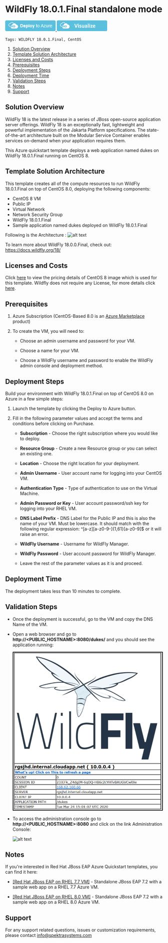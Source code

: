 # WildFly 18.0.1.Final standalone mode
<a href="https://portal.azure.com/#create/Microsoft.Template/uri/https%3A%2F%2Fraw.githubusercontent.com%2FAzure%2Fazure-quickstart-templates%2Fmaster%2Fwildfly-standalone-centos8%2Fazuredeploy.json" target="_blank">
    <img src="https://raw.githubusercontent.com/Azure/azure-quickstart-templates/master/1-CONTRIBUTION-GUIDE/images/deploytoazure.png"/>
</a>
<a href="http://armviz.io/#/?load=https%3A%2F%2Fraw.githubusercontent.com%2FAzure%2Fazure-quickstart-templates%2Fmaster%2Fwildfly-standalone-centos8%2Fazuredeploy.json" target="_blank">
    <img src="https://raw.githubusercontent.com/Azure/azure-quickstart-templates/master/1-CONTRIBUTION-GUIDE/images/visualizebutton.png"/>
</a>

`Tags: WILDFLY 18.0.1.Final, CentOS`

<!-- TOC -->

1. [Solution Overview ](#solution-overview)
2. [Template Solution Architecture ](#template-solution-architecture)
3. [Licenses and Costs ](#licenses-and-costs)
4. [Prerequisites](#prerequisites)
5. [Deployment Steps](#deployment-steps)
6. [Deployment Time](#deployment-time)
7. [Validation Steps](#validation-steps)
8. [Notes](#notes)
8. [Support](#support)

<!-- /TOC -->

## Solution Overview
WildFly 18 is the latest release in a series of JBoss open-source application server offerings. WildFly 18 is an exceptionally fast, lightweight and powerful implementation of the Jakarta Platform specifications. The state-of-the-art architecture built on the Modular Service Container enables services on-demand when your application requires them.

This Azure quickstart template deploys a web application named dukes on WildFly 18.0.1.Final running on CentOS 8.

## Template Solution Architecture 

This template creates all of the compute resources to run WildFly 18.0.1.Final on top of CentOS 8.0, deploying the following components:

- CentOS 8 VM 
- Public IP 
- Virtual Network 
- Network Security Group 
- WildFly 18.0.1.Final
- Sample application named dukes deployed on WildFly 18.0.1.Final

Following is the Architecture :
![alt text](wildfly-arch.png)

To learn more about WildFly 18.0.0.Final, check out:
https://docs.wildfly.org/18/

## Licenses and Costs 

Click [here](https://azure.microsoft.com/en-us/pricing/details/virtual-machines/linux/#linux) to view the pricing details of CentOS 8 image which is used for this template. Wildfly does not require any License, for more details click [here](https://www.wildfly.org/).

## Prerequisites 

1. Azure Subscription (CentOS-Based 8.0 is an [Azure Marketplace](https://azuremarketplace.microsoft.com/en-us/marketplace/apps/openlogic.centos?tab=Overview) product)

2. To create the VM, you will need to:

    - Choose an admin username and password for your VM.  

    - Choose a name for your VM. 

    - Choose a WildFly username and password to enable the WildFly admin console and deployment method.

## Deployment Steps  

Build your environment with WildFly 18.0.1.Final on top of CentOS 8.0 on Azure in a few simple steps:  
1. Launch the template by clicking the Deploy to Azure button.  
2. Fill in the following parameter values and accept the terms and conditions before clicking on Purchase.

    - **Subscription** - Choose the right subscription where you would like to deploy.

    - **Resource Group** - Create a new Resource group or you can select an existing one.

    - **Location** - Choose the right location for your deployment.

    - **Admin Username** - User account name for logging into your CentOS VM.

    - **Authentication Type** - Type of authentication to use on the Virtual Machine.

    - **Admin Password or Key** - User account password/ssh key for logging into your RHEL VM.

    - **DNS Label Prefix** - DNS Label for the Public IP and this is also the name of your VM. Must be lowercase. It should match with the following regular expression: ^[a-z][a-z0-9-]{1,61}[a-z0-9]$ or it will raise an error.

    - **WildFly Username** - Username for WildFly Manager.

    - **WildFly Password** - User account password for WildFly Manager.

    - Leave the rest of the parameter values as it is and proceed.

## Deployment Time 

The deployment takes less than 10 minutes to complete.

## Validation Steps

- Once the deployment is successful, go to the VM and copy the DNS Name of the VM.
- Open a web browser and go to **http://<PUBLIC_HOSTNAME>:8080/dukes/** and you should see the application running:

  ![alt text](images/app.png)

- To access the administration console go to **http://<PUBLIC_HOSTNAME>:8080** and click on the link Administration Console:

  ![alt text](images/wildfly_console.png)

## Notes

If you're interested in Red Hat JBoss EAP Azure Quickstart templates, you can find it here:

*  <a href="https://github.com/Azure/azure-quickstart-templates/tree/master/jboss-eap-standalone-rhel7" target="_blank"> [Red Hat JBoss EAP on RHEL 7.7 VM]</a> - Standalone JBoss EAP 7.2 with a sample web app on a RHEL 7.7 Azure VM.

*  <a href="https://github.com/Azure/azure-quickstart-templates/tree/master/jboss-eap-standalone-rhel8" target="_blank"> [Red Hat JBoss EAP on RHEL 8.0 VM]</a> - Standalone JBoss EAP 7.2 with a sample web app on a RHEL 8.0 Azure VM.

## Support 

For any support related questions, issues or customization requirements, please contact info@spektrasystems.com
